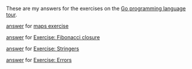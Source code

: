 These are my answers for the exercises on the [Go programming language tour](http://tour.golang.org/).

[answer](exercise/maps.go) for [maps exercise](http://tour.golang.org/moretypes/19)

[answer](exercise/fibonacci.go) for [Exercise: Fibonacci closure](http://tour.golang.org/moretypes/22)

[answer](exercise/stringers.go) for [Exercise: Stringers](http://tour.golang.org/methods/7)

[answer](exercise/errors.go) for [Exercise: Errors](http://tour.golang.org/methods/9)